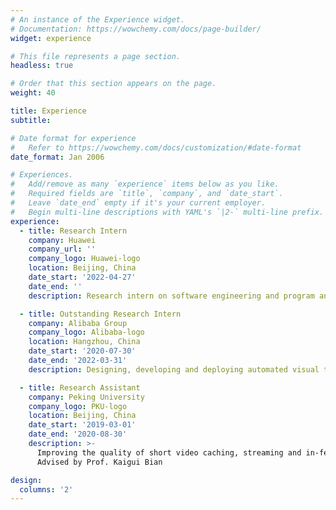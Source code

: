 ```yaml
---
# An instance of the Experience widget.
# Documentation: https://wowchemy.com/docs/page-builder/
widget: experience

# This file represents a page section.
headless: true

# Order that this section appears on the page.
weight: 40

title: Experience
subtitle:

# Date format for experience
#   Refer to https://wowchemy.com/docs/customization/#date-format
date_format: Jan 2006

# Experiences.
#   Add/remove as many `experience` items below as you like.
#   Required fields are `title`, `company`, and `date_start`.
#   Leave `date_end` empty if it's your current employer.
#   Begin multi-line descriptions with YAML's `|2-` multi-line prefix.
experience:
  - title: Research Intern
    company: Huawei
    company_url: ''
    company_logo: Huawei-logo
    location: Beijing, China
    date_start: '2022-04-27'
    date_end: ''
    description: Research intern on software engineering and program analysis.

  - title: Outstanding Research Intern
    company: Alibaba Group
    company_logo: Alibaba-logo
    location: Hangzhou, China
    date_start: '2020-07-30'
    date_end: '2022-03-31'
    description: Designing, developing and deploying automated visual testing system at Taobao.

  - title: Research Assistant
    company: Peking University
    company_logo: PKU-logo
    location: Beijing, China
    date_start: '2019-03-01'
    date_end: '2020-08-30'
    description: >-
      Improving the quality of short video caching, streaming and in-feed ad distribution. 
      Advised by Prof. Kaigui Bian

design:
  columns: '2'
---
```

